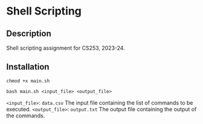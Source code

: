 # Shell Scripting

## Description

Shell scripting assignment for CS253, 2023-24.

## Installation

`chmod +x main.sh`

`bash main.sh <input_file> <output_file>`

`<input_file>`: `data.csv` The input file containing the list of commands to be executed.
`<output_file>`: `output.txt` The output file containing the output of the commands.
